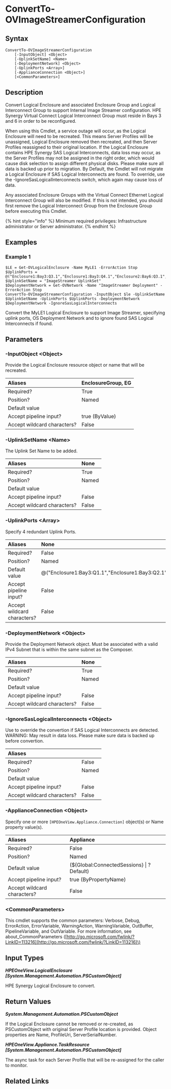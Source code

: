 ﻿---
description: Convert Logical Enclosure to support HPE Image Streamer.
---

# ConvertTo-OVImageStreamerConfiguration

## Syntax

```text
ConvertTo-OVImageStreamerConfiguration
    [-InputObject] <Object>
    [-UplinkSetName] <Name>
    [-DeploymentNetwork] <Object>
    [-UplinkPorts <Array>]
    [-ApplianceConnection <Object>]
    [<CommonParameters>]
```

## Description

Convert Logical Enclosure and associated Enclosure Group and Logical Interconnect Group to support Internal Image Streamer configuration.  HPE Synergy Virtual Connect Logical Interconnect Group must reside in Bays 3 and 6 in order to be reconfigured.

When using this Cmdlet, a service outage will occur, as the Logical Enclosure will need to be recreated.  This means Server Profiles will be unassigned, Logical Enclosure removed then recreated, and then Server Profiles reassigned to their original location.  If the Logical Enclosure contains HPE Synergy SAS Logical Interconnects, data loss may occur,
as the Server Profiles may not be assigned in the right order, which would cause disk selection to assign different physical disks.  Please make sure all data is backed up prior to migration.  By Default, the Cmdlet will not migrate a Logical Enclosure if SAS Logical Interconnects are found.  To override, use the -IgnoreSasLogicalInterconnects switch,
which again may cause loss of data.

Any associated Enclosure Groups with the Virtual Connect Ethernet Logical Interconnect Group will also be modified.  If this is not intended, you should first remove the Logical Interconnect Group from the Enclosure Group before executing this Cmdlet.

{% hint style="info" %}
Minimum required privileges: Infrastructure administrator or Server administrator.
{% endhint %}

## Examples

###  Example 1 

```text
$LE = Get-OVLogicalEnclosure -Name MyLE1 -ErrorAction Stop
$UplinkPorts = @("Enclosure1:Bay3:Q3.1","Enclosure1:Bay3:Q4.1","Enclosure2:Bay6:Q3.1","Enclosure2:Bay6:Q4.1")
$UplinkSetName = "ImageStreamer UplinkSet"
$DeploymentNetwork = Get-OVNetwork -Name "ImageStreamer Deployment" -ErrorAction Stop
ConvertTo-OVImageStreamerConfiguration -InputObject $le -UplinkSetName $UplinkSetName -UplinkPorts $UplinkPorts -DeploymentNetwork $DeploymentNetwork -IgnoreSasLogicalInterconnects
```

Convert the MyLE1 Logical Enclosure to support Image Streamer, specifying uplink ports, OS Deployment Network and to ignore found SAS Logical Interconnects if found.

## Parameters

### -InputObject &lt;Object&gt;

Provide the Logical Enclosure resource object or name that will be recreated.

| Aliases | EnclosureGroup, EG |
| :--- | :--- |
| Required? | True |
| Position? | Named |
| Default value |  |
| Accept pipeline input? | true (ByValue) |
| Accept wildcard characters? | False |

### -UplinkSetName &lt;Name&gt;

The Uplink Set Name to be added.

| Aliases | None |
| :--- | :--- |
| Required? | True |
| Position? | Named |
| Default value |  |
| Accept pipeline input? | False |
| Accept wildcard characters? | False |

### -UplinkPorts &lt;Array&gt;

Specify 4 redundant Uplink Ports.

| Aliases | None |
| :--- | :--- |
| Required? | False |
| Position? | Named |
| Default value | @("Enclosure1:Bay3:Q1.1","Enclosure1:Bay3:Q2.1","Enclosure2:Bay6:Q1.1","Enclosure2:Bay6:Q2.1") |
| Accept pipeline input? | False |
| Accept wildcard characters? | False |

### -DeploymentNetwork &lt;Object&gt;

Provide the Deployment Network object.  Must be associated with a valid IPv4 Subnet that is within the same subnet as the Composer.

| Aliases | None |
| :--- | :--- |
| Required? | True |
| Position? | Named |
| Default value |  |
| Accept pipeline input? | False |
| Accept wildcard characters? | False |

### -IgnoreSasLogicalInterconnects &lt;Object&gt;

Use to override the convertion if SAS Logical Interconnects are detected.  WARNING: May result in data loss.  Please make sure data is backed up before convertion.

| Aliases |  |
| :--- | :--- |
| Required? | False |
| Position? | Named |
| Default value |  |
| Accept pipeline input? | False |
| Accept wildcard characters? | False |

### -ApplianceConnection &lt;Object&gt;

Specify one or more `[HPEOneView.Appliance.Connection]` object(s) or Name property value(s).

| Aliases | Appliance |
| :--- | :--- |
| Required? | False |
| Position? | Named |
| Default value | (${Global:ConnectedSessions} &vert; ? Default) |
| Accept pipeline input? | true (ByPropertyName) |
| Accept wildcard characters? | False |

### &lt;CommonParameters&gt;

This cmdlet supports the common parameters: Verbose, Debug, ErrorAction, ErrorVariable, WarningAction, WarningVariable, OutBuffer, PipelineVariable, and OutVariable. For more information, see about\_CommonParameters \([http://go.microsoft.com/fwlink/?LinkID=113216](http://go.microsoft.com/fwlink/?LinkID=113216)\)

## Input Types

_**HPEOneView.LogicalEnclosure [System.Management.Automation.PSCustomObject]**_

HPE Synergy Logical Enclosure to convert.

## Return Values

_**System.Management.Automation.PSCustomObject**_

If the Logical Enclosure cannot be removed or re-created, as PSCustomObject with original Server Profile location is provided.  Object properties are Name, ProfileUri, ServerSerialNumber.

_**HPEOneView.Appliance.TaskResource [System.Management.Automation.PSCustomObject]**_

The async task for each Server Profile that will be re-assigned for the caller to monitor.

## Related Links

